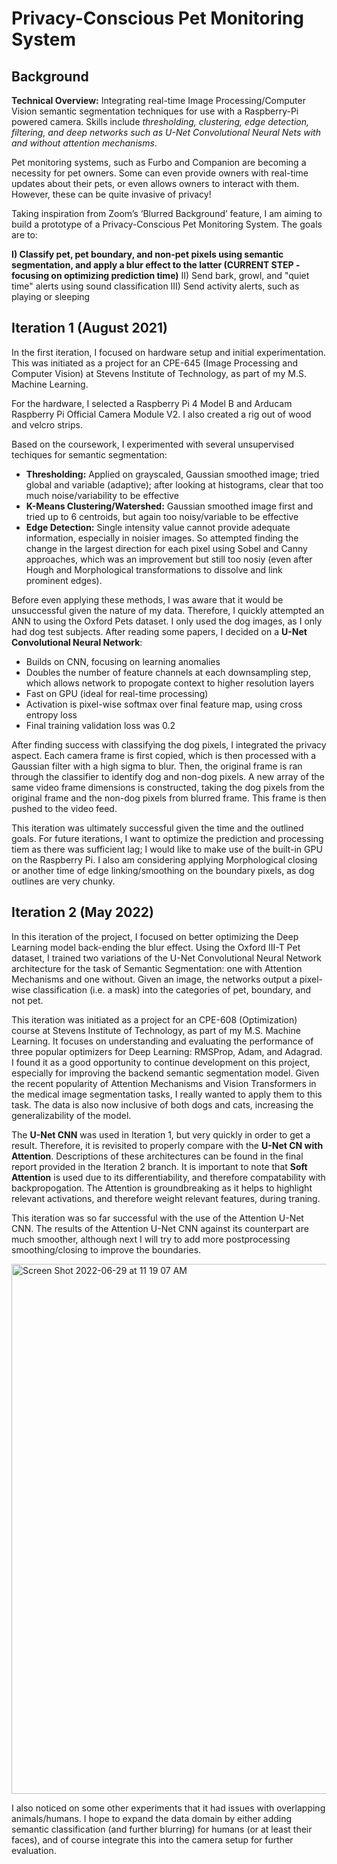 # Privacy-Conscious Pet Monitoring System

## Background
**Technical Overview:** Integrating real-time Image Processing/Computer Vision semantic segmentation techniques for use with a Raspberry-Pi powered camera. Skills include _thresholding, clustering, edge detection, filtering, and deep networks such as U-Net Convolutional Neural Nets with and without attention mechanisms_. 

Pet monitoring systems, such as Furbo and Companion are becoming a necessity for pet owners. Some can even provide owners with real-time updates about their pets, or even allows owners to interact with them. However, these can be quite invasive of privacy!

Taking inspiration from Zoom’s ‘Blurred Background’ feature, I am aiming to build a prototype of a Privacy-Conscious Pet Monitoring System. The goals are to:

**I) Classify pet, pet boundary, and non-pet pixels using semantic segmentation, and apply a blur effect to the latter (CURRENT STEP - focusing on optimizing prediction time)**
II) Send bark, growl, and "quiet time" alerts using sound classification
III) Send activity alerts, such as playing or sleeping

## Iteration 1 (August 2021)
In the first iteration, I focused on hardware setup and initial experimentation. This was initiated as a project for an CPE-645 (Image Processing and Computer Vision) at Stevens Institute of Technology, as part of my M.S. Machine Learning. 

For the hardware, I selected a Raspberry Pi 4 Model B and Arducam Raspberry Pi Official Camera Module V2. I also created a rig out of wood and velcro strips. 

Based on the coursework, I experimented with several unsupervised techiques for semantic segmentation:

* **Thresholding:** Applied on grayscaled, Gaussian smoothed image; tried global and variable (adaptive); after looking at histograms, clear that too much noise/variability to be effective
* **K-Means Clustering/Watershed:** Gaussian smoothed image first and tried up to 6 centroids, but again too noisy/variable to be effective
* **Edge Detection:** Single intensity value cannot provide adequate information, especially in noisier images. So attempted finding the change in the largest direction for each pixel using Sobel and Canny approaches, which was an improvement but still too nosiy (even after Hough and Morphological transformations to dissolve and link prominent edges). 

Before even applying these methods, I was aware that it would be unsuccessful given the nature of my data. Therefore, I quickly attempted an ANN to using the Oxford Pets dataset. I only used the dog images, as I only had dog test subjects. After reading some papers, I decided on a **U-Net Convolutional Neural Network**:

* Builds on CNN, focusing on learning anomalies
* Doubles the number of feature channels at each downsampling step, which allows network to propogate context to higher resolution layers
* Fast on GPU (ideal for real-time processing)
* Activation is pixel-wise softmax over final feature map, using cross entropy loss
* Final training validation loss was 0.2

After finding success with classifying the dog pixels, I integrated the privacy aspect. Each camera frame is first copied, which is then processed with a Gaussian filter with a high sigma to blur. Then, the original frame is ran through the classifier to identify dog and non-dog pixels. A new array of the same video frame dimensions is constructed, taking the dog pixels from the original frame and the non-dog pixels from blurred frame. This frame is then pushed to the video feed.

This iteration was ultimately successful given the time and the outlined goals. For future iterations, I want to optimize the prediction and processing tiem as there was sufficient lag; I would like to make use of the built-in GPU on the Raspberry Pi. I also am considering applying Morphological closing or another time of edge linking/smoothing on the boundary pixels, as dog outlines are very chunky.


## Iteration 2 (May 2022)
In this iteration of the project, I focused on better optimizing the Deep Learning model back-ending the blur effect. Using the Oxford III-T Pet dataset, I trained two variations of the U-Net Convolutional Neural Network architecture for the task of Semantic Segmentation: one with Attention
Mechanisms and one without. Given an image, the networks output a pixel-wise classification (i.e. a mask) into the categories of pet, boundary, and not pet.

This iteration was initiated as a project for an CPE-608 (Optimization) course at Stevens Institute of Technology, as part of my M.S. Machine Learning. It focuses on understanding and evaluating the performance of three popular optimizers for Deep Learning: RMSProp, Adam, and Adagrad. I found it as a good opportunity to continue development on this project, especially for improving the backend semantic segmentation model. Given the recent popularity of Attention Mechanisms and Vision Transformers in the medical image segmentation tasks, I really wanted to apply them to this task. The data is also now inclusive of both dogs and cats, increasing the generalizability of the model. 

The **U-Net CNN** was used in Iteration 1, but very quickly in order to get a result. Therefore, it is revisited to properly compare with the **U-Net CN with Attention**. Descriptions of these architectures can be found in the final report provided in the Iteration 2 branch. It is important to note that **Soft Attention** is used due to its differentiability, and therefore compatability with backpropogation. The Attention is groundbreaking as it helps to highlight relevant activations, and therefore weight relevant features, during traning.

This iteration was so far successful with the use of the Attention U-Net CNN. The results of the Attention U-Net CNN against its counterpart are much smoother, although next I will try to add more postprocessing smoothing/closing to improve the boundaries. 

<img width="848" alt="Screen Shot 2022-06-29 at 11 19 07 AM" src="https://user-images.githubusercontent.com/49654275/176473648-3ed38260-29b6-49c7-8e6c-c8107cec7f6f.png">

I also noticed on some other experiments that it had issues with overlapping animals/humans. I hope to expand the data domain by either adding semantic classification (and further blurring) for humans (or at least their faces), and of course integrate this into the camera setup for further evaluation.
